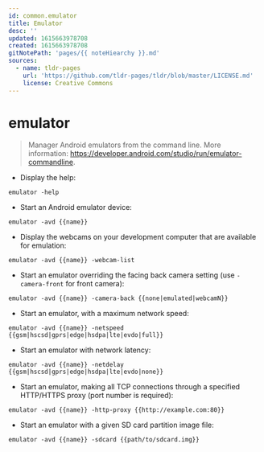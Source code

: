 ```yaml
---
id: common.emulator
title: Emulator
desc: ''
updated: 1615663978708
created: 1615663978708
gitNotePath: 'pages/{{ noteHiearchy }}.md'
sources:
  - name: tldr-pages
    url: 'https://github.com/tldr-pages/tldr/blob/master/LICENSE.md'
    license: Creative Commons
---
```

# emulator

> Manager Android emulators from the command line.
> More information: <https://developer.android.com/studio/run/emulator-commandline>.

- Display the help:

`emulator -help`

- Start an Android emulator device:

`emulator -avd {{name}}`

- Display the webcams on your development computer that are available for emulation:

`emulator -avd {{name}} -webcam-list`

- Start an emulator overriding the facing back camera setting (use `-camera-front` for front camera):

`emulator -avd {{name}} -camera-back {{none|emulated|webcamN}}`

- Start an emulator, with a maximum network speed:

`emulator -avd {{name}} -netspeed {{gsm|hscsd|gprs|edge|hsdpa|lte|evdo|full}}`

- Start an emulator with network latency:

`emulator -avd {{name}} -netdelay {{gsm|hscsd|gprs|edge|hsdpa|lte|evdo|none}}`

- Start an emulator, making all TCP connections through a specified HTTP/HTTPS proxy (port number is required):

`emulator -avd {{name}} -http-proxy {{http://example.com:80}}`

- Start an emulator with a given SD card partition image file:

`emulator -avd {{name}} -sdcard {{path/to/sdcard.img}}`

